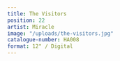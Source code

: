 ```yaml
---
title: The Visitors
position: 22
artist: Miracle
image: "/uploads/the-visitors.jpg"
catalogue-number: HA008
format: 12" / Digital
---
```


